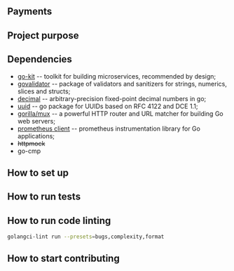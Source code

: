 Payments
--------

## Project purpose

## Dependencies

- [go-kit](http://github.com/go-kit/kit) -- toolkit for building microservices, recommended by design;
- [govalidator](http://github.com/asaskevich/govalidator) -- package of validators and sanitizers for strings, numerics, 
slices and structs;
- [decimal](http://github.com/shopspring/decimal) -- arbitrary-precision fixed-point decimal numbers in go; 
- [uuid](http://github.com/google/uuid) -- go package for UUIDs based on RFC 4122 and DCE 1.1;
- [gorilla/mux](http://github.com/gorilla/mux) -- a powerful HTTP router and URL matcher for building Go web servers;
- [prometheus client](http://github.com/prometheus/client_golang) -- prometheus instrumentation library for Go
applications;
- ~~httpmock~~
- go-cmp

## How to set up

## How to run tests

## How to run code linting

```bash
golangci-lint run --presets=bugs,complexity,format
```

## How to start contributing

